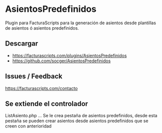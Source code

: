 # AsientosPredefinidos
Plugin para FacturaScripts para la generación de asientos desde plantillas de asientos ó asientos predefinidos.

## Descargar
- https://facturascripts.com/plugins/AsientosPredefinidos
- https://github.com/socger/AsientosPredefinidos

## Issues / Feedback
https://facturascripts.com/contacto

## Se extiende el controlador
ListAsiento.php ... Se le crea pestaña de asientos predefinidos, desde esta pestaña se pueden crear asientos desde asientos predefinidos que se creen con anterioridad